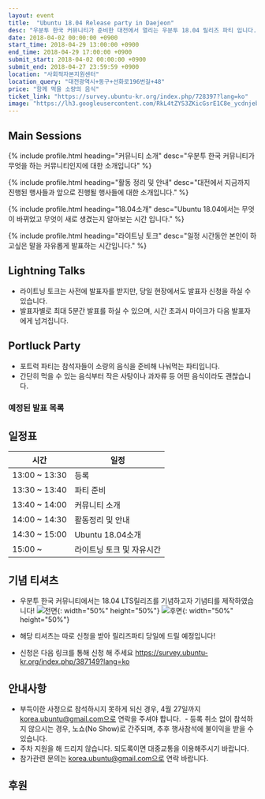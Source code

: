```yaml
---
layout: event
title:  "Ubuntu 18.04 Release party in Daejeon"
desc: "우분투 한국 커뮤니티가 준비한 대전에서 열리는 우분투 18.04 릴리즈 파티 입니다."
date: 2018-04-02 00:00:00 +0900
start_time: 2018-04-29 13:00:00 +0900
end_time: 2018-04-29 17:00:00 +0900
submit_start: 2018-04-02 00:00:00 +0900
submit_end: 2018-04-27 23:59:59 +0900
location: "사회적자본지원센터"
location_query: "대전광역시+동구+선화로196번길+48"
price: "함께 먹을 소량의 음식"
ticket_link: "https://survey.ubuntu-kr.org/index.php/728397?lang=ko"
image: "https://lh3.googleusercontent.com/RkL4tZYS3ZKicGsrE1C8e_ycdnjebsGdZaieEdtw31ScEc8Sr9XVqAuHlSjBGAijHUX62Xgs6fb03VMHyiUMJMay3h7m-o5YBjd4kxEfsPDNhXmNMHdkVdMHNniOcspfo6agdpoytxRhYkk5QZIKl_caySP29VqTv6idajcfeGHnmBBa3mBma_8WqakABVKWUuX3kt8rLmFgcsAoRTxtiirEl4VbfSdJ5dyaFuHPF2P7tZ4fM3cXm7RYz4oI58toFXhMHzbVySV_KQESRlGEqj77-hNOMjw7y9ZqZRlNPCwdDQ00jeVuAB-O67CXFIe1uLPgu1E-H0qtw5M8tq4kpgYrgsaenuDDetzTmDufxScetit-hIN3mgb1Z7q13P_iMFQSm4_z_ryChH1-DeAX_CN67OWwEjJ2xz7H5qhpOMrvSGQ0wXckdgEjyZFLbRNrwQ8JALzPudAy-TzLj7Y8stVD5Bkk29kmSuKDmKjbVZ4VL3ZizZGib-mRaKgkjW4pHrC8NLLwIWwON9HTeM6GvHaftRanOR60OyfoBLzCiachA7jmOTAesCycEM5yyRT7WkiuuCYumBm71qTGD_M29Gyxtk9gA9HIpuVNV7Q=w3674-h2278-no"
---
```


## Main Sessions

{% include profile.html
	heading="커뮤니티 소개" 
	desc="우분투 한국 커뮤니티가 무엇을 하는 커뮤니티인지에 대한 소개입니다" %}

{% include profile.html
	heading="활동 정리 및 안내" 
	desc="대전에서 지금까지 진행된 행사들과 앞으로 진행될 행사들에 대한 소개입니다." %}

{% include profile.html
	heading="18.04소개" 
	desc="Ubuntu 18.04에서는 무엇이 바뀌었고 무엇이 새로 생겼는지 알아보는 시간 입니다." %}

{% include profile.html
	heading="라이트닝 토크" 
	desc="일정 시간동안 본인이 하고싶은 말을 자유롭게 발표하는 시간입니다." %}

## Lightning Talks
- 라이트닝 토크는 사전에 발표자를 받지만, 당일 현장에서도 발표자 신청을 하실 수 있습니다.
- 발표자별로 최대 5분간 발표를 하실 수 있으며, 시간 초과시 마이크가 다음 발표자에게 넘겨집니다.


## Portluck Party
- 포트럭 파티는 참석자들이 소량의 음식을 준비해 나눠먹는 파티입니다.
- 간단히 먹을 수 있는 음식부터 작은 사탕이나 과자류 등 어떤 음식이라도 괜찮습니다.

### 예정된 발표 목록


## 일정표

시간 | 일정
--- | ---
13:00 ~ 13:30 | 등록
13:30 ~ 13:40 | 파티 준비
13:40 ~ 14:00 | 커뮤니티 소개
14:00 ~ 14:30 | 활동정리 및 안내
14:30 ~ 15:00 | Ubuntu 18.04소개
15:00 ~ | 라이트닝 토크 및 자유시간

## 기념 티셔츠

- 우분투 한국 커뮤니티에서는 18.04 LTS릴리즈를 기념하고자 기념티를 제작하였습니다!
![전면](https://lh3.googleusercontent.com/cpMpCosZKQMBdzs7sqGOglMQgyRHS8OWvNpf0EUHwZ24Qam4FCxu0sGiSPFnH1gizPwWgBw3klDeFzGmRFDkaivWdqMc-_AkwfX2PMWVfdcSaR41YU3bB6IdPOAlPjALY5Wi_t0OBbrm4ZrNN5Enjg3hFP_MRN6cd1MuLbgb_nMCDA7MQwGHHe414_1rkFhs5jjZm-krqnO6Td3iSI8Y1fNU2bJJAvi7eBjZQkpPf4Popi5NM402KoxyzMlaRCxuzk3U_iFhTiE0vBKGfDFYdPV33DiyDiPTdY4cQUfxKPDI8P_HpA-jSfFPot2CzAOELWyV4Oq0Yr2STpybRyhlX6k0ZDx0w9M3jjA03obw-ZRaNM9_ag-ISh8CKBeDbtso1zl_Tlu-ScigmgvCR1z6DmuYvVSgd_eH_B1MO5EEAp-CSDheKVpqcKnOJLrVgHnJ0WnEbMMQcmtwUAMINIoSZY1Z4rkrOusllTPsaqKxzDss6tUj6jvRAlktxV7_5dCq0q6zXMYfvIbmn5_qB0-OtYCJ4BRbVxVeDHfflY2j1verKHkaooakYpv5wfARytc-kf8T237t5wQYcLu5Dfq7yqTnqOszAhmJc3VaXvZwfUVhqXh0uEvXGjKHTfzAcpgRwzV7MY2Oqxjsk_1eJGetOl-87rSwJmuH=w1204-h1278-no){: width="50%" height="50%"}
![후면](https://lh3.googleusercontent.com/0ow69TfaB8TSFThxeF2W5igRep6Sfwbd7-2CXLzuLNpckkGC-dHUIPwhGW5oyoO1mCdz7zyDUIuSdG3xTMMnptsKMQluCOh068R-Yf7WMPRvzfnblMnGVvNa91qYcXybSBpCwyS9OSOFpDofVCffKCW1Vw4B7NIoftujME4m_i6HBi9AnlGJfz_ccnoPHLVY0zEHarIU9puKWsjhDI3FhA7tO1LRzneh7pzJ_8hHMjb6GotMJRvHCphSWrbms72-4hw0HHBI6SR2JtBKio3VUfFiiyRbnxZEX7ojL-ZYxtnLOOoIYgGc_xYgg9V8B9ToVtHYQQhjtGLJNM6g5hEgAIcAICn_GeKSRZ4Rr5Nm_mNMGzef7cge_rtrnDwH-1UvJ4YvwjPjw0y--cDSPYaU9c-l2jaO6SSqU4gn4NdQPVz7CQ-hBt_2tN9D3KCtTuyNM3c4c8XoqVH8SltI1lXKbRuymXW-5podeBv_Whq9GbsqyE3qeRzLXnHwwKh4jaC7yofKzRuLz9OBwZtkJE4yAo-fXs8Ynu3QkY-0sOmGRjLWRHRr6uIKA_1fCguGBFj8ctnhHkIPibcxXSstJkAaL_t8685m2NA0yxQ0uvLy07B7qe1rQMFg0zBFHJ4zz0fa-pKMD90-9bYmLZl17sqqmsymrYyvsFPA=w1200-h1226-no){: width="50%" height="50%"}

- 해당 티셔츠는 따로 신청을 받아 릴리즈파티 당일에 드릴 예정입니다!
- 신청은 다음 링크를 통해 신청 해 주세요
<https://survey.ubuntu-kr.org/index.php/387149?lang=ko> 

## 안내사항
- 부득이한 사정으로 참석하시지 못하게 되신 경우, 4월 27일까지 korea.ubuntu@gmail.com으로 연락을 주셔야 합니다.
  - 등록 취소 없이 참석하지 않으시는 경우, 노쇼(No Show)로 간주되며, 추후 행사참석에 불이익을 받을 수 있습니다.
- 주차 지원을 해 드리지 않습니다. 되도록이면 대중교통을 이용해주시기 바랍니다.
- 참가관련 문의는 korea.ubuntu@gmail.com으로 연락 바랍니다.

## 후원

